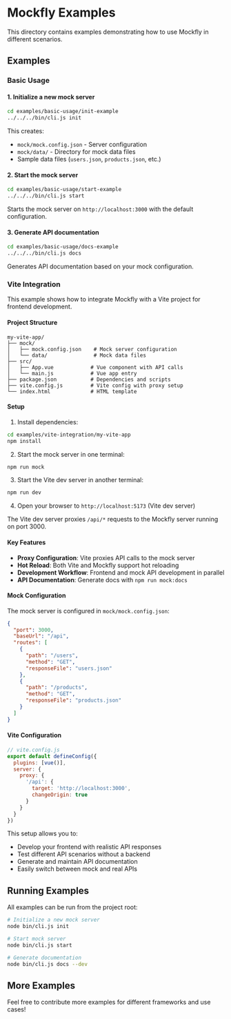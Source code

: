 # Mockfly Examples

This directory contains examples demonstrating how to use Mockfly in different scenarios.

## Examples

### Basic Usage

#### 1. Initialize a new mock server
```bash
cd examples/basic-usage/init-example
../../../bin/cli.js init
```

This creates:
- `mock/mock.config.json` - Server configuration
- `mock/data/` - Directory for mock data files
- Sample data files (`users.json`, `products.json`, etc.)

#### 2. Start the mock server
```bash
cd examples/basic-usage/start-example
../../../bin/cli.js start
```

Starts the mock server on `http://localhost:3000` with the default configuration.

#### 3. Generate API documentation
```bash
cd examples/basic-usage/docs-example
../../../bin/cli.js docs
```

Generates API documentation based on your mock configuration.

### Vite Integration

This example shows how to integrate Mockfly with a Vite project for frontend development.

#### Project Structure
```
my-vite-app/
├── mock/
│   ├── mock.config.json    # Mock server configuration
│   └── data/               # Mock data files
├── src/
│   ├── App.vue            # Vue component with API calls
│   └── main.js            # Vue app entry
├── package.json           # Dependencies and scripts
├── vite.config.js         # Vite config with proxy setup
└── index.html             # HTML template
```

#### Setup

1. Install dependencies:
```bash
cd examples/vite-integration/my-vite-app
npm install
```

2. Start the mock server in one terminal:
```bash
npm run mock
```

3. Start the Vite dev server in another terminal:
```bash
npm run dev
```

4. Open your browser to `http://localhost:5173` (Vite dev server)

The Vite dev server proxies `/api/*` requests to the Mockfly server running on port 3000.

#### Key Features

- **Proxy Configuration**: Vite proxies API calls to the mock server
- **Hot Reload**: Both Vite and Mockfly support hot reloading
- **Development Workflow**: Frontend and mock API development in parallel
- **API Documentation**: Generate docs with `npm run mock:docs`

#### Mock Configuration

The mock server is configured in `mock/mock.config.json`:

```json
{
  "port": 3000,
  "baseUrl": "/api",
  "routes": [
    {
      "path": "/users",
      "method": "GET",
      "responseFile": "users.json"
    },
    {
      "path": "/products",
      "method": "GET",
      "responseFile": "products.json"
    }
  ]
}
```

#### Vite Configuration

```javascript
// vite.config.js
export default defineConfig({
  plugins: [vue()],
  server: {
    proxy: {
      '/api': {
        target: 'http://localhost:3000',
        changeOrigin: true
      }
    }
  }
})
```

This setup allows you to:
- Develop your frontend with realistic API responses
- Test different API scenarios without a backend
- Generate and maintain API documentation
- Easily switch between mock and real APIs

## Running Examples

All examples can be run from the project root:

```bash
# Initialize a new mock server
node bin/cli.js init

# Start mock server
node bin/cli.js start

# Generate documentation
node bin/cli.js docs --dev
```

## More Examples

Feel free to contribute more examples for different frameworks and use cases!